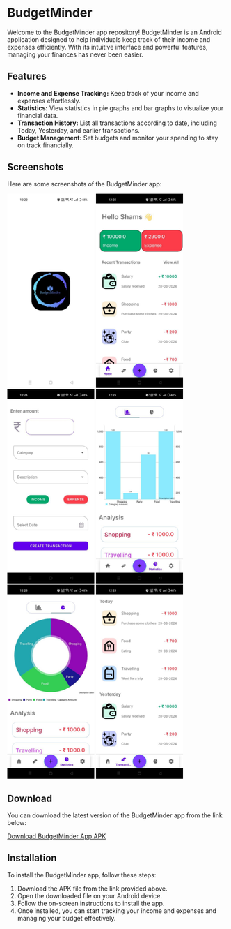 # BudgetMinder

Welcome to the BudgetMinder app repository! BudgetMinder is an Android application designed to help individuals keep track of their income and expenses efficiently. With its intuitive interface and powerful features, managing your finances has never been easier.

## Features

- **Income and Expense Tracking:** Keep track of your income and expenses effortlessly.
- **Statistics:** View statistics in pie graphs and bar graphs to visualize your financial data.
- **Transaction History:** List all transactions according to date, including Today, Yesterday, and earlier transactions.
- **Budget Management:** Set budgets and monitor your spending to stay on track financially.

## Screenshots

Here are some screenshots of the BudgetMinder app:

<img src="Screenshots/SplashScreen.jpg" alt="Screenshot 1" width="200"/>    <img src="Screenshots/HomePageLight.jpg" alt="Screenshot 2" width="200"/>
<img src="Screenshots/AddingPage.jpg" alt="Screenshot 3" width="200"/>    <img src="Screenshots/BarGraph.jpg" alt="Screenshot 4" width="200"/>
<img src="Screenshots/Statistics.jpg" alt="Screenshot 5" width="200"/>    <img src="Screenshots/AllTransaction.jpg" alt="Screenshot 6" width="200"/>

## Download

You can download the latest version of the BudgetMinder app from the link below:

[Download BudgetMinder App APK](https://github.com/Shams66789/BudgetMinder/raw/main/APK/Budget%20Minder.apk)

## Installation

To install the BudgetMinder app, follow these steps:

1. Download the APK file from the link provided above.
2. Open the downloaded file on your Android device.
3. Follow the on-screen instructions to install the app.
4. Once installed, you can start tracking your income and expenses and managing your budget effectively.

